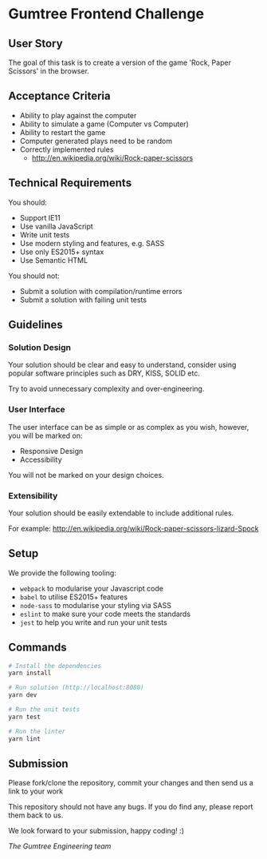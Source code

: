 # Gumtree Frontend Challenge

## User Story
The goal of this task is to create a version of the game 'Rock, Paper Scissors' in the browser.

## Acceptance Criteria
- Ability to play against the computer
- Ability to simulate a game (Computer vs Computer)
- Ability to restart the game
- Computer generated plays need to be random
- Correctly implemented rules
  - http://en.wikipedia.org/wiki/Rock-paper-scissors

## Technical Requirements
You should:

- Support IE11
- Use vanilla JavaScript
- Write unit tests
- Use modern styling and features, e.g. SASS
- Use only ES2015+ syntax
- Use Semantic HTML

You should not:

- Submit a solution with compilation/runtime errors
- Submit a solution with failing unit tests

## Guidelines

### Solution Design
Your solution should be clear and easy to understand, consider using popular software principles such as DRY, KISS, SOLID etc.

Try to avoid unnecessary complexity and over-engineering.

### User Interface
The user interface can be as simple or as complex as you wish, however, you will be marked on:

- Responsive Design
- Accessibility

You will not be marked on your design choices.

### Extensibility
Your solution should be easily extendable to include additional rules.

For example:
http://en.wikipedia.org/wiki/Rock-paper-scissors-lizard-Spock

## Setup
We provide the following tooling:

- `webpack` to modularise your Javascript code
- `babel` to utilise ES2015+ features
- `node-sass` to modularise your styling via SASS
- `eslint` to make sure your code meets the standards
- `jest` to help you write and run your unit tests

## Commands
``` bash
# Install the dependencies
yarn install

# Run solution (http://localhost:8080)
yarn dev

# Run the unit tests
yarn test

# Run the linter
yarn lint
```

## Submission
Please fork/clone the repository, commit your changes and then send us a link to your work

This repository should not have any bugs. If you do find any, please report them back to us.

We look forward to your submission, happy coding! :)

*The Gumtree Engineering team*
